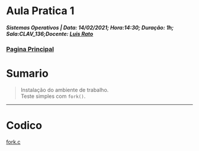 # Aula Pratica 1  
##### *Sistemas Operativos* | **Data:** 14/02/2021; **Hora**:14:30; **Duração**: 1h; **Sala**:CLAV_136;**Docente**: [Luis Rato](../../#docentes)  
### [Pagina Principal](../../)
# Sumario
> Instalação do ambiente de trabalho.  
> Teste simples com `fork()`.

---  
# Codico  

[fork.c](fork.c)